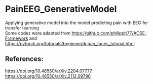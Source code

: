 # PainEEG_GenerativeModel
Applying generative model into the model predicting pain with EEG for transfer learning\
Some codes were adapted from https://github.com/philipph77/ACSE-Framework and https://pytorch.org/tutorials/beginner/dcgan_faces_tutorial.html
## References:
https://doi.org/10.48550/arXiv.2204.07777 \
https://doi.org/10.48550/arXiv.2112.09796
